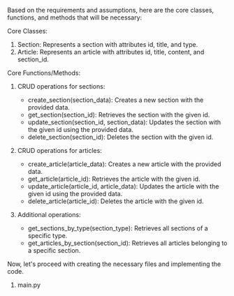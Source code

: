 Based on the requirements and assumptions, here are the core classes, functions, and methods that will be necessary:

Core Classes:
1. Section: Represents a section with attributes id, title, and type.
2. Article: Represents an article with attributes id, title, content, and section_id.

Core Functions/Methods:
1. CRUD operations for sections:
   - create_section(section_data): Creates a new section with the provided data.
   - get_section(section_id): Retrieves the section with the given id.
   - update_section(section_id, section_data): Updates the section with the given id using the provided data.
   - delete_section(section_id): Deletes the section with the given id.

2. CRUD operations for articles:
   - create_article(article_data): Creates a new article with the provided data.
   - get_article(article_id): Retrieves the article with the given id.
   - update_article(article_id, article_data): Updates the article with the given id using the provided data.
   - delete_article(article_id): Deletes the article with the given id.

3. Additional operations:
   - get_sections_by_type(section_type): Retrieves all sections of a specific type.
   - get_articles_by_section(section_id): Retrieves all articles belonging to a specific section.

Now, let's proceed with creating the necessary files and implementing the code.

1. main.py

